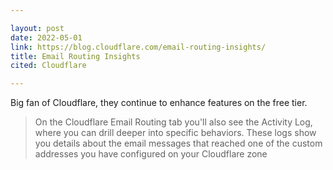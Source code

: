 ```yaml
---

layout: post
date: 2022-05-01
link: https://blog.cloudflare.com/email-routing-insights/
title: Email Routing Insights
cited: Cloudflare

---
```


Big fan of Cloudflare, they continue to enhance features on the free tier. 

> On the Cloudflare Email Routing tab you'll also see the Activity Log, where you can drill deeper into specific behaviors. These logs show you details about the email messages that reached one of the custom addresses you have configured on your Cloudflare zone
